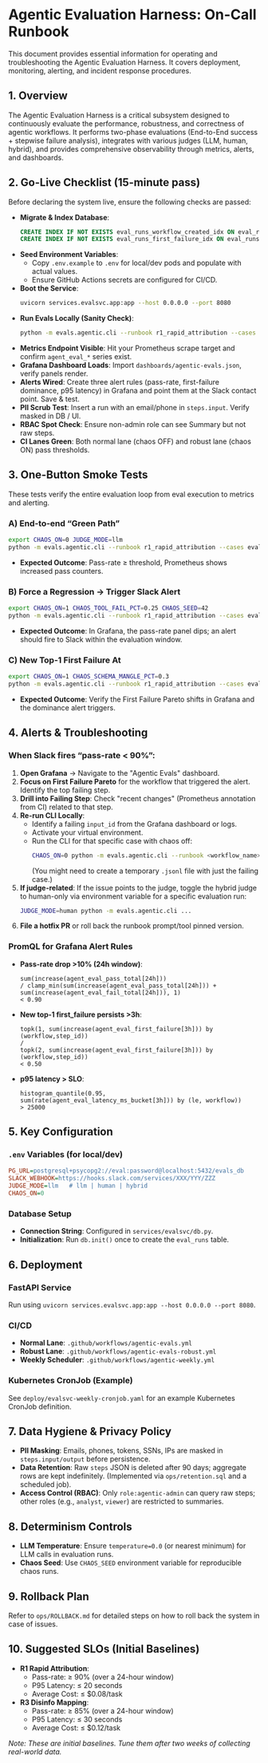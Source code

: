 # Agentic Evaluation Harness: On-Call Runbook

This document provides essential information for operating and troubleshooting the Agentic Evaluation Harness. It covers deployment, monitoring, alerting, and incident response procedures.

## 1. Overview

The Agentic Evaluation Harness is a critical subsystem designed to continuously evaluate the performance, robustness, and correctness of agentic workflows. It performs two-phase evaluations (End-to-End success + stepwise failure analysis), integrates with various judges (LLM, human, hybrid), and provides comprehensive observability through metrics, alerts, and dashboards.

## 2. Go-Live Checklist (15-minute pass)

Before declaring the system live, ensure the following checks are passed:

*   **Migrate & Index Database**:
    ```sql
    CREATE INDEX IF NOT EXISTS eval_runs_workflow_created_idx ON eval_runs (workflow, created_at DESC);
    CREATE INDEX IF NOT EXISTS eval_runs_first_failure_idx ON eval_runs (workflow, first_failure_at);
    ```
*   **Seed Environment Variables**:
    *   Copy `.env.example` to `.env` for local/dev pods and populate with actual values.
    *   Ensure GitHub Actions secrets are configured for CI/CD.
*   **Boot the Service**:
    ```bash
    uvicorn services.evalsvc.app:app --host 0.0.0.0 --port 8080
    ```
*   **Run Evals Locally (Sanity Check)**:
    ```bash
    python -m evals.agentic.cli --runbook r1_rapid_attribution --cases evals/agentic/fixtures/r1/cases.jsonl
    ```
*   **Metrics Endpoint Visible**: Hit your Prometheus scrape target and confirm `agent_eval_*` series exist.
*   **Grafana Dashboard Loads**: Import `dashboards/agentic-evals.json`, verify panels render.
*   **Alerts Wired**: Create three alert rules (pass-rate, first-failure dominance, p95 latency) in Grafana and point them at the Slack contact point. Save & test.
*   **PII Scrub Test**: Insert a run with an email/phone in `steps.input`. Verify masked in DB / UI.
*   **RBAC Spot Check**: Ensure non-admin role can see Summary but not raw steps.
*   **CI Lanes Green**: Both normal lane (chaos OFF) and robust lane (chaos ON) pass thresholds.

## 3. One-Button Smoke Tests

These tests verify the entire evaluation loop from eval execution to metrics and alerting.

### A) End-to-end “Green Path”

```bash
export CHAOS_ON=0 JUDGE_MODE=llm
python -m evals.agentic.cli --runbook r1_rapid_attribution --cases evals/agentic/fixtures/r1/cases.jsonl
```
*   **Expected Outcome**: Pass-rate ≥ threshold, Prometheus shows increased pass counters.

### B) Force a Regression → Trigger Slack Alert

```bash
export CHAOS_ON=1 CHAOS_TOOL_FAIL_PCT=0.25 CHAOS_SEED=42
python -m evals.agentic.cli --runbook r1_rapid_attribution --cases evals/agentic/fixtures/r1/cases.jsonl
```
*   **Expected Outcome**: In Grafana, the pass-rate panel dips; an alert should fire to Slack within the evaluation window.

### C) New Top-1 First Failure At

```bash
export CHAOS_ON=1 CHAOS_SCHEMA_MANGLE_PCT=0.3
python -m evals.agentic.cli --runbook r1_rapid_attribution --cases evals/agentic/fixtures/r1/cases.jsonl
```
*   **Expected Outcome**: Verify the First Failure Pareto shifts in Grafana and the dominance alert triggers.

## 4. Alerts & Troubleshooting

### When Slack fires “pass-rate < 90%”:

1.  **Open Grafana** → Navigate to the "Agentic Evals" dashboard.
2.  **Focus on First Failure Pareto** for the workflow that triggered the alert. Identify the top failing step.
3.  **Drill into Failing Step**: Check "recent changes" (Prometheus annotation from CI) related to that step.
4.  **Re-run CLI Locally**:
    *   Identify a failing `input_id` from the Grafana dashboard or logs.
    *   Activate your virtual environment.
    *   Run the CLI for that specific case with chaos off:
        ```bash
        CHAOS_ON=0 python -m evals.agentic.cli --runbook <workflow_name> --cases <path_to_single_case_jsonl>
        ```
        (You might need to create a temporary `.jsonl` file with just the failing case.)
5.  **If judge-related**: If the issue points to the judge, toggle the hybrid judge to human-only via environment variable for a specific evaluation run:
    ```bash
    JUDGE_MODE=human python -m evals.agentic.cli ...
    ```
6.  **File a hotfix PR** or roll back the runbook prompt/tool pinned version.

### PromQL for Grafana Alert Rules

*   **Pass-rate drop >10% (24h window)**:
    ```promql
    sum(increase(agent_eval_pass_total[24h])) 
    / clamp_min(sum(increase(agent_eval_pass_total[24h])) + sum(increase(agent_eval_fail_total[24h])), 1)
    < 0.90
    ```
*   **New top-1 first_failure persists >3h**:
    ```promql
    topk(1, sum(increase(agent_eval_first_failure[3h])) by (workflow,step_id))
    / 
    topk(2, sum(increase(agent_eval_first_failure[3h])) by (workflow,step_id))
    < 0.50
    ```
*   **p95 latency > SLO**:
    ```promql
    histogram_quantile(0.95, sum(rate(agent_eval_latency_ms_bucket[3h])) by (le, workflow))
    > 25000
    ```

## 5. Key Configuration

### `.env` Variables (for local/dev)

```ini
PG_URL=postgresql+psycopg2://eval:password@localhost:5432/evals_db
SLACK_WEBHOOK=https://hooks.slack.com/services/XXX/YYY/ZZZ
JUDGE_MODE=llm   # llm | human | hybrid
CHAOS_ON=0
```

### Database Setup

*   **Connection String**: Configured in `services/evalsvc/db.py`.
*   **Initialization**: Run `db.init()` once to create the `eval_runs` table.

## 6. Deployment

### FastAPI Service

Run using `uvicorn services.evalsvc.app:app --host 0.0.0.0 --port 8080`.

### CI/CD

*   **Normal Lane**: `.github/workflows/agentic-evals.yml`
*   **Robust Lane**: `.github/workflows/agentic-evals-robust.yml`
*   **Weekly Scheduler**: `.github/workflows/agentic-weekly.yml`

### Kubernetes CronJob (Example)

See `deploy/evalsvc-weekly-cronjob.yaml` for an example Kubernetes CronJob definition.

## 7. Data Hygiene & Privacy Policy

*   **PII Masking**: Emails, phones, tokens, SSNs, IPs are masked in `steps.input/output` before persistence.
*   **Data Retention**: Raw `steps` JSON is deleted after 90 days; aggregate rows are kept indefinitely. (Implemented via `ops/retention.sql` and a scheduled job).
*   **Access Control (RBAC)**: Only `role:agentic-admin` can query raw steps; other roles (e.g., `analyst`, `viewer`) are restricted to summaries.

## 8. Determinism Controls

*   **LLM Temperature**: Ensure `temperature=0.0` (or nearest minimum) for LLM calls in evaluation runs.
*   **Chaos Seed**: Use `CHAOS_SEED` environment variable for reproducible chaos runs.

## 9. Rollback Plan

Refer to `ops/ROLLBACK.md` for detailed steps on how to roll back the system in case of issues.

## 10. Suggested SLOs (Initial Baselines)

*   **R1 Rapid Attribution**:
    *   Pass-rate: ≥ 90% (over a 24-hour window)
    *   P95 Latency: ≤ 20 seconds
    *   Average Cost: ≤ $0.08/task
*   **R3 Disinfo Mapping**:
    *   Pass-rate: ≥ 85% (over a 24-hour window)
    *   P95 Latency: ≤ 30 seconds
    *   Average Cost: ≤ $0.12/task

*Note: These are initial baselines. Tune them after two weeks of collecting real-world data.*